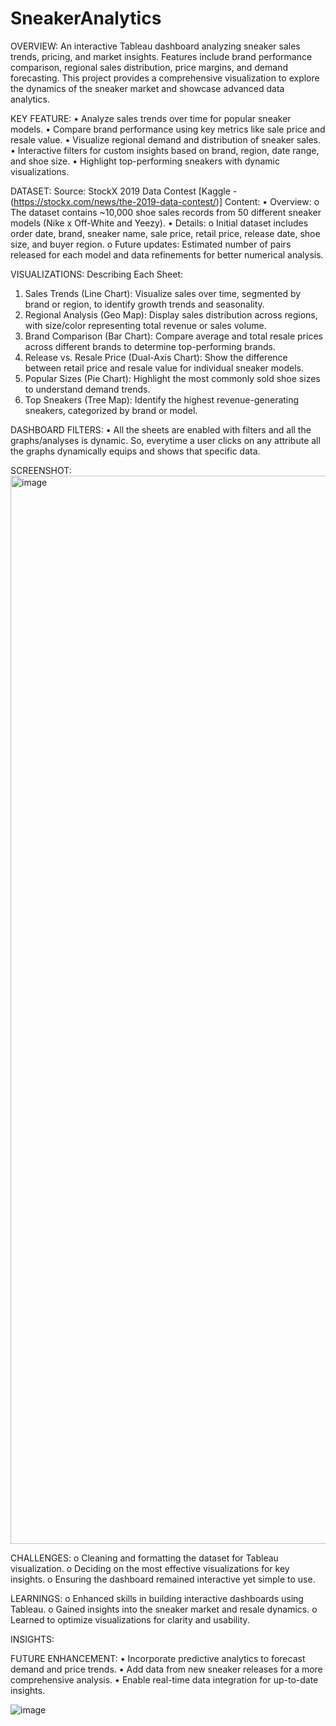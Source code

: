 # SneakerAnalytics

OVERVIEW: An interactive Tableau dashboard analyzing sneaker sales trends, pricing, and market insights. Features include brand performance comparison, regional sales distribution, price margins, and demand forecasting. This project provides a comprehensive visualization to explore the dynamics of the sneaker market and showcase advanced data analytics.

KEY FEATURE:
•	Analyze sales trends over time for popular sneaker models.
•	Compare brand performance using key metrics like sale price and resale value.
•	Visualize regional demand and distribution of sneaker sales.
•	Interactive filters for custom insights based on brand, region, date range, and shoe size.
•	Highlight top-performing sneakers with dynamic visualizations.

DATASET:
Source: StockX 2019 Data Contest [Kaggle - (https://stockx.com/news/the-2019-data-contest/)]
Content:
•	Overview: 
o	The dataset contains ~10,000 shoe sales records from 50 different sneaker models (Nike x Off-White and Yeezy).
•	Details: 
o	Initial dataset includes order date, brand, sneaker name, sale price, retail price, release date, shoe size, and buyer region.
o	Future updates: Estimated number of pairs released for each model and data refinements for better numerical analysis.

VISUALIZATIONS:
Describing Each Sheet:
1.	Sales Trends (Line Chart):
Visualize sales over time, segmented by brand or region, to identify growth trends and seasonality.
2.	Regional Analysis (Geo Map):
Display sales distribution across regions, with size/color representing total revenue or sales volume.
3.	Brand Comparison (Bar Chart):
Compare average and total resale prices across different brands to determine top-performing brands.
4.	Release vs. Resale Price (Dual-Axis Chart):
Show the difference between retail price and resale value for individual sneaker models.
5.	Popular Sizes (Pie Chart):
Highlight the most commonly sold shoe sizes to understand demand trends.
6.	Top Sneakers (Tree Map):
Identify the highest revenue-generating sneakers, categorized by brand or model.

DASHBOARD FILTERS:
•	All the sheets are enabled with filters and all the graphs/analyses is dynamic. So, everytime a user clicks on any attribute all the graphs dynamically equips and shows that specific data.

SCREENSHOT:
<img width="1709" alt="image" src="https://github.com/user-attachments/assets/662bb33e-101f-405b-af92-957f6303112a" />

CHALLENGES:
o	Cleaning and formatting the dataset for Tableau visualization.
o	Deciding on the most effective visualizations for key insights.
o	Ensuring the dashboard remained interactive yet simple to use.

LEARNINGS:
o	Enhanced skills in building interactive dashboards using Tableau.
o	Gained insights into the sneaker market and resale dynamics.
o	Learned to optimize visualizations for clarity and usability.

INSIGHTS:
 
FUTURE ENHANCEMENT: 
•	Incorporate predictive analytics to forecast demand and price trends.
•	Add data from new sneaker releases for a more comprehensive analysis.
•	Enable real-time data integration for up-to-date insights.



![image](https://github.com/user-attachments/assets/f4c79f66-bcf2-4857-a4d5-f1613228d797)
